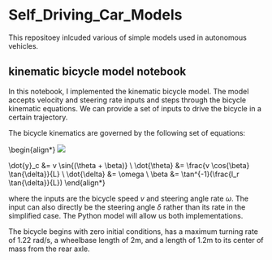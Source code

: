 # Self_Driving_Car_Models

This repositoey inlcuded various of simple models used in autonomous vehicles.


## kinematic bicycle model notebook
In this notebook, I implemented the kinematic bicycle model. The model accepts velocity and steering rate inputs and steps through the bicycle kinematic equations. We can provide a set of inputs to drive the bicycle in a certain trajectory.

The bicycle kinematics are governed by the following set of equations:

  \begin{align*}
  <img src="https://render.githubusercontent.com/render/math?math=\dot{x}_c &= v \cos{(\theta + \beta)} \\">
  
  \dot{y}_c &= v \sin{(\theta + \beta)} \\
  \dot{\theta} &= \frac{v \cos{\beta} \tan{\delta}}{L} \\
  \dot{\delta} &= \omega \\
  \beta &= \tan^{-1}(\frac{l_r \tan{\delta}}{L})
  \end{align*}


where the inputs are the bicycle speed $v$ and steering angle rate $\omega$. The input can also directly be the steering angle $\delta$ rather than its rate in the simplified case. The Python model will allow us both implementations.

The bicycle begins with zero initial conditions, has a maximum turning rate of 1.22 rad/s, a wheelbase length of 2m, and a length of 1.2m to its center of mass from the rear axle.
